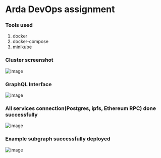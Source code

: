# Arda DevOps assignment
### Tools used
1. docker
2. docker-compose
3. minikube

### Cluster screenshot
![image](https://user-images.githubusercontent.com/36940197/219294687-16392fe5-1832-4289-9a42-dcb0c413bf37.png)

### GraphQL Interface
![image](https://user-images.githubusercontent.com/36940197/219295018-0c4cc402-5dff-43de-b7c9-ffed68886136.png)

### All services connection(Postgres, ipfs, Ethereum RPC) done successfully
![image](https://user-images.githubusercontent.com/36940197/219295450-15a63084-7aa1-4694-9328-c1f40510b921.png)

### Example subgraph successfully deployed
![image](https://user-images.githubusercontent.com/36940197/219295646-fccf2090-99e4-4a51-8905-30ece44e8389.png)
